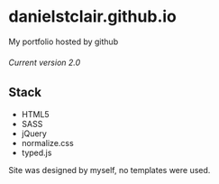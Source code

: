 # danielstclair.github.io

My portfolio hosted by github

###### Current version 2.0

## Stack

- HTML5
- SASS
- jQuery
- normalize.css
- typed.js

Site was designed by myself, no templates were used.
